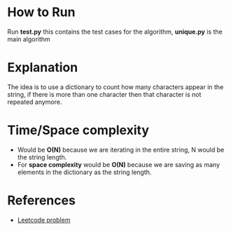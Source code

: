 # How to Run

Run **test.py** this contains the test cases for the algorithm, **unique.py** is the main algorithm </br>

# Explanation

The idea is to use a dictionary to count how many characters appear in the string, if there is more than one character then that character is not repeated anymore. <br> 

# Time/Space complexity

- Would be **O(N)** because we are iterating in the entire string, N would be the string length. <br>
- For **space complexity** would be **O(N)** because we are saving as many elements in the dictionary as the string length. <br>

# References

- [Leetcode problem](https://leetcode.com/problems/first-unique-character-in-a-string/description/)
